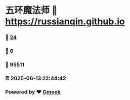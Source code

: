 # 五环魔法师 :link: https://russianqin.github.io 
### :page_facing_up: [24](https://russianqin.github.io/tag.html) 
### :speech_balloon: 0 
### :hibiscus: 95511 
### :alarm_clock: 2025-06-13 22:44:42 
### Powered by :heart: [Gmeek](https://github.com/Meekdai/Gmeek)

